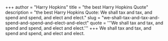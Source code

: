 +++
author = "Harry Hopkins"
title = "the best Harry Hopkins Quote"
description = "the best Harry Hopkins Quote: We shall tax and tax, and spend and spend, and elect and elect."
slug = "we-shall-tax-and-tax-and-spend-and-spend-and-elect-and-elect"
quote = '''We shall tax and tax, and spend and spend, and elect and elect.'''
+++
We shall tax and tax, and spend and spend, and elect and elect.
